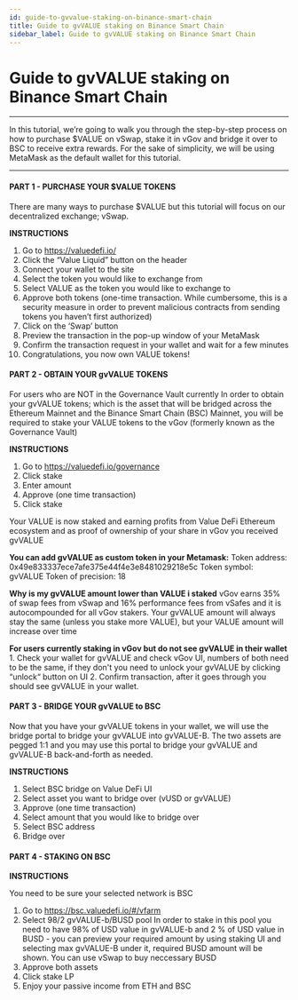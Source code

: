 ```yaml
---
id: guide-to-gvvalue-staking-on-binance-smart-chain
title: Guide to gvVALUE staking on Binance Smart Chain
sidebar_label: Guide to gvVALUE staking on Binance Smart Chain
---
```


# Guide to gvVALUE staking on Binance Smart Chain

--- 
In this tutorial, we’re going to walk you through the step-by-step process on how to purchase $VALUE on vSwap, stake it in vGov and bridge it over to BSC to receive extra rewards. For the sake of simplicity, we will be using MetaMask as the default wallet for this tutorial.

---

#### PART 1 - PURCHASE YOUR $VALUE TOKENS

There are many ways to purchase $VALUE but this tutorial will focus on our decentralized exchange; vSwap.

**INSTRUCTIONS**

1. Go to https://valuedefi.io/ 
2. Click the “Value Liquid” button on the header
3. Connect your wallet to the site
4. Select the token you would like to exchange from
5. Select VALUE as the token you would like to exchange to
6. Approve both tokens (one-time transaction. While cumbersome, this is a security measure in order to prevent malicious contracts from sending tokens you haven’t first authorized)
7. Click on the ‘Swap’ button
8. Preview the transaction in the pop-up window of your MetaMask
9. Confirm the transaction request in your wallet and wait for a few minutes
10. Congratulations, you now own VALUE tokens!

#### PART 2 - OBTAIN YOUR gvVALUE TOKENS

For users who are NOT in the Governance Vault currently 
In order to obtain your gvVALUE tokens; which is the asset that will be bridged across the Ethereum Mainnet and the Binance Smart Chain (BSC) Mainnet, you will be required to stake your VALUE tokens to the vGov (formerly known as the Governance Vault)

**INSTRUCTIONS**

1. Go to https://valuedefi.io/governance
2. Click stake
3. Enter amount
4. Approve (one time transaction)
5. Click stake

Your VALUE is now staked and earning profits from Value DeFi Ethereum ecosystem and as proof of ownership of your share in vGov you received gvVALUE
 
 **You can add gvVALUE as custom token in your Metamask:**
    Token address: 0x49e833337ece7afe375e44f4e3e8481029218e5c
    Token symbol: gvVALUE
    Token of precision: 18
    
   **Why is my gvVALUE amount lower than VALUE i staked**
        vGov earns 35% of swap fees from vSwap and 16% performance fees from vSafes and it is autocompounded for all vGov stakers. Your gvVALUE amount will always stay the same (unless you stake more VALUE), but your VALUE amount will increase over time 
        
**For users currently staking in vGov but do not see gvVALUE in their wallet**
    1. Check your wallet for gvVALUE and check vGov UI, numbers of both need to be the same, if they don't you need to unlock your gvVALUE by clicking “unlock“ button on UI
    2. Confirm transaction, after it goes through you should see gvVALUE in your wallet.
 
#### PART 3 - BRIDGE YOUR gvVALUE to BSC

Now that you have your gvVALUE tokens in your wallet, we will use the bridge portal to bridge your gvVALUE into gvVALUE-B.  The two assets are pegged 1:1 and you may use this portal to bridge your gvVALUE and gvVALUE-B back-and-forth as needed.

**INSTRUCTIONS**

1. Select BSC bridge on Value DeFi UI
2. Select asset you want to bridge over (vUSD or gvVALUE)
3. Approve (one time transaction)
4. Select amount that you would like to bridge over
5. Select BSC address
6. Bridge over
 
#### PART 4 - STAKING ON BSC

**INSTRUCTIONS**

You need to be sure your selected network is BSC

1. Go to https://bsc.valuedefi.io/#/vfarm
2. Select 98/2 gvVALUE-b/BUSD pool
	In order to stake in this pool you need to have 98% of USD value in gvVALUE-b and 2 % of USD value in BUSD - you can preview your required amount by using staking UI and selecting max gvVALUE-B under it, required BUSD amount will be shown. You can use vSwap to buy neccessary BUSD
3. Approve both assets
4. Click stake LP
5. Enjoy your passive income from ETH and BSC  
    

